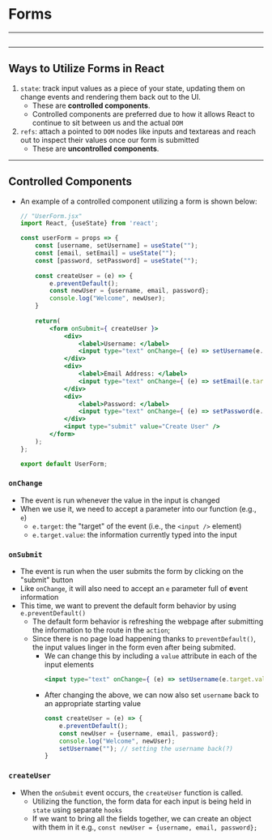 # Forms
---
```toc
```
---

## Ways to Utilize Forms in React
1. `state`: track input values as a piece of your state, updating them on change events and rendering them back out to the UI. 
	- These are **controlled components**.
	- Controlled components are preferred due to how it allows React to continue to sit between us and the actual `DOM`
2. `refs`: attach a pointed to `DOM` nodes like inputs and textareas and reach out to inspect their values once our form is submitted
	- These are **uncontrolled components**.


---

## Controlled Components
- An example of a controlled component utilizing a form is shown below:
	```jsx
	// "UserForm.jsx"
	import React, {useState} from 'react';
	
	const userForm = props => {
		const [username, setUsername] = useState("");
		const [email, setEmail] = useState("");
		const [password, setPassword] = useState("");
		
		const createUser = (e) => {
			e.preventDefault();
			const newUser = {username, email, password};
			console.log("Welcome", newUser);
		}
		
		return(
			<form onSubmit={ createUser }>
				<div>
					<label>Username: </label> 
					<input type="text" onChange={ (e) => setUsername(e.target.value) } />
				</div>
				<div>
					<label>Email Address: </label> 
					<input type="text" onChange={ (e) => setEmail(e.target.value) } />
				</div>
				<div>
					<label>Password: </label>
					<input type="text" onChange={ (e) => setPassword(e.target.value) } />
				</div>
				<input type="submit" value="Create User" />
			</form>
		);
	};
	
	export default UserForm;
	```

### `onChange`
- The event is run whenever the value in the input is changed
- When we use it, we need to accept a parameter into our function (e.g., `e`)
	- `e.target`: the "target" of the event (i.e., the `<input />` element)
	- `e.target.value`: the information currently typed into the input

### `onSubmit`
- The event is run when the user submits the form by clicking on the "submit" button
- Like `onChange`, it will also need to accept an `e` parameter full of **e**vent information
- This time, we want to prevent the default form behavior by using `e.preventDefault()`
	- The default form behavior is refreshing the webpage after submitting the information to the route in the `action`;
	- Since there is no page load happening thanks to `preventDefault()`, the input values linger in the form even after being submited.
		- We can change this by including a `value` attribute in each of the input elements
			```jsx
			<input type="text" onChange={ (e) => setUsername(e.target.value) } value={ username } />
			```
		- After changing the above, we can now also set `username` back to an appropriate starting value
			```jsx
			const createUser = (e) => {
				e.preventDefault();
				const newUser = {username, email, password};
				console.log("Welcome", newUser);
				setUsername(""); // setting the username back(?)
			}
			```

### `createUser`
- When the `onSubmit` event occurs, the `createUser` function is called. 
	- Utilizing the function, the form data for each input is being held in `state` using separate `hooks`
	- If we want to bring all the fields together, we can create an object with them in it
		e.g., `const newUser = {username, email, password};`
